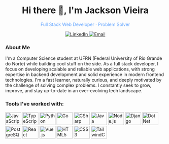 <h1 align="center">Hi there 👋, I'm Jackson Vieira</h1>

<p align="center" style="color:#68A7FF">
  Full Stack Web Developer · Problem Solver
</p>

<p align="center">
  <a href="https://www.linkedin.com/in/jackson-vieira-8b6515250/" target="_blank">
    <img src="https://img.shields.io/badge/LinkedIn-0D1117?style=for-the-badge&logo=linkedin&logoColor=68A7FF" alt="LinkedIn"/>
  </a>
  <a href="mailto:jackson.serafim.v@gmail.com" target="_blank">
    <img src="https://img.shields.io/badge/Email-0D1117?style=for-the-badge&logo=gmail&logoColor=68A7FF" alt="Email"/>
  </a>
</p>

### About Me

I'm a Computer Science student at UFRN (Federal University of Rio Grande do Norte) while building cool stuff on the side. As a full stack developer, I focus on developing scalable and reliable web applications, with strong expertise in backend development and solid experience in modern frontend technologies. I'm a fast learner, naturally curious, and deeply motivated by the challenge of solving complex problems. I constantly seek to grow, improve, and stay up-to-date in an ever-evolving tech landscape.

### Tools I've worked with:

<p>
  <img src="https://cdn.jsdelivr.net/gh/devicons/devicon/icons/javascript/javascript-original.svg" title="JavaScript" alt="JavaScript" height="40" width="50" />
  <img src="https://cdn.jsdelivr.net/gh/devicons/devicon/icons/typescript/typescript-original.svg" title="TypeScript" alt="TypeScript" height="40" width="50" />
  <img src="https://cdn.jsdelivr.net/gh/devicons/devicon/icons/python/python-original.svg" title="Python" alt="Python" height="40" width="50" />
  <img src="https://cdn.jsdelivr.net/gh/devicons/devicon/icons/go/go-original.svg" title="Go" alt="Go" height="40" width="50" />
  <img src="https://cdn.jsdelivr.net/gh/devicons/devicon/icons/csharp/csharp-original.svg" title="C#" alt="CSharp" height="40" width="50" />
  <img src="https://cdn.jsdelivr.net/gh/devicons/devicon/icons/java/java-original.svg" title="Java" alt="Java" height="40" width="50" />
  
  <img src="https://cdn.jsdelivr.net/gh/devicons/devicon/icons/nodejs/nodejs-original.svg" title="Node.js" alt="Node.js" height="40" width="50" />
  <img src="https://cdn.jsdelivr.net/gh/devicons/devicon/icons/django/django-plain.svg" title="Django" alt="Django" height="40" width="50" />
  <img src="https://cdn.jsdelivr.net/gh/devicons/devicon/icons/dot-net/dot-net-plain-wordmark.svg" title=".NET" alt="DotNet" height="40" width="50" />
  <img src="https://cdn.jsdelivr.net/gh/devicons/devicon/icons/postgresql/postgresql-original.svg" title="PostgreSQL" alt="PostgreSQL" height="40" width="50" />

  <img src="https://cdn.jsdelivr.net/gh/devicons/devicon/icons/react/react-original.svg" title="React" alt="React" height="40" width="50" />
  <img src="https://cdn.jsdelivr.net/gh/devicons/devicon/icons/vuejs/vuejs-original.svg" title="Vue.js" alt="Vue.js" height="40" width="50" />
  <img src="https://cdn.jsdelivr.net/gh/devicons/devicon/icons/html5/html5-original.svg" title="HTML5" alt="HTML5" height="40" width="50" />
  <img src="https://cdn.jsdelivr.net/gh/devicons/devicon/icons/css3/css3-original.svg" title="CSS3" alt="CSS3" height="40" width="50" />
  <img src="https://cdn.jsdelivr.net/gh/devicons/devicon@latest/icons/tailwindcss/tailwindcss-original.svg" title="Tailwind CSS" alt="TailwindCSS" height="40" width="50" />
</p>
